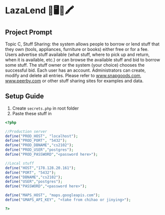 # LazaLend 📱🖥🔨🖍

## Project Prompt 

Topic C, Stuff Sharing: the system allows people to borrow or lend stuff that they own (tools, appliances, furniture or books) either free or for a fee. Users advertise stuff available (what stuff, where to pick up and return, when it is available, etc.) or can browse the available stuff and bid to borrow some stuff. The stuff owner or the system (your choice) chooses the successful bid. Each user has an account. Administrators can create, modify and delete all entries. Please refer to www.snapgoods.com, www.peerby.com or other stuff sharing sites for examples and data.

## Setup Guide 

1. Create `secrets.php` in root folder
2. Paste these stuff in 

```php
<?php

//Production server
define("PROD_HOST", "localhost");
define("PROD_PORT", "5432");
define("PROD_DBNAME","cs2102");
define("PROD_USER","postgres");
define("PROD_PASSWORD","<password here>");

//Local stuff
define("HOST","178.128.20.161");
define("PORT", "5432");
define("DBNAME","cs2102");
define("USER","postgres");
define("PASSWORD","<password here>");

define("MAPS_HOST", "maps.googleapis.com");
define("GMAPS_API_KEY", "<take from chihao or jinying>");

?>

```
